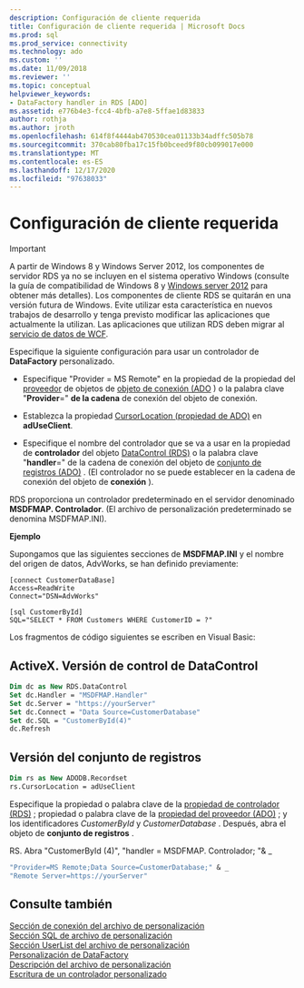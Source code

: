 ```yaml
---
description: Configuración de cliente requerida
title: Configuración de cliente requerida | Microsoft Docs
ms.prod: sql
ms.prod_service: connectivity
ms.technology: ado
ms.custom: ''
ms.date: 11/09/2018
ms.reviewer: ''
ms.topic: conceptual
helpviewer_keywords:
- DataFactory handler in RDS [ADO]
ms.assetid: e776b4e3-fcc4-4bfb-a7e8-5ffae1d83833
author: rothja
ms.author: jroth
ms.openlocfilehash: 614f8f4444ab470530cea01133b34adffc505b78
ms.sourcegitcommit: 370cab80fba17c15fb0bceed9f80cb099017e000
ms.translationtype: MT
ms.contentlocale: es-ES
ms.lasthandoff: 12/17/2020
ms.locfileid: "97638033"
---
```

# <a name="required-client-settings"></a>Configuración de cliente requerida
> [!IMPORTANT]
>  A partir de Windows 8 y Windows Server 2012, los componentes de servidor RDS ya no se incluyen en el sistema operativo Windows (consulte la guía de compatibilidad de Windows 8 y [Windows server 2012](https://www.microsoft.com/download/details.aspx?id=27416) para obtener más detalles). Los componentes de cliente RDS se quitarán en una versión futura de Windows. Evite utilizar esta característica en nuevos trabajos de desarrollo y tenga previsto modificar las aplicaciones que actualmente la utilizan. Las aplicaciones que utilizan RDS deben migrar al [servicio de datos de WCF](/dotnet/framework/wcf/).  
  
 Especifique la siguiente configuración para usar un controlador de **DataFactory** personalizado.  
  
-   Especifique "Provider = MS Remote" en la propiedad de la propiedad del [proveedor](../../reference/ado-api/provider-property-ado.md) de objetos de [objeto de conexión (ADO](../../reference/ado-api/connection-object-ado.md) ) o la palabra clave "**Provider**=" **de la cadena** de conexión del objeto de conexión.  
  
-   Establezca la propiedad [CursorLocation (propiedad de ADO)](../../reference/ado-api/cursorlocation-property-ado.md) en **adUseClient**.  
  
-   Especifique el nombre del controlador que se va a usar en la propiedad de **controlador** del objeto [DataControl (RDS)](../../reference/rds-api/datacontrol-object-rds.md) o la palabra clave "**handler**=" de la cadena de conexión del objeto de [conjunto de registros (ADO)](../../reference/ado-api/recordset-object-ado.md) . (El controlador no se puede establecer en la cadena de conexión del objeto de **conexión** ).  
  
 RDS proporciona un controlador predeterminado en el servidor denominado **MSDFMAP. Controlador**. (El archivo de personalización predeterminado se denomina MSDFMAP.INI).  
  
 **Ejemplo**  
  
 Supongamos que las siguientes secciones de **MSDFMAP.INI** y el nombre del origen de datos, AdvWorks, se han definido previamente:  
  
```console
[connect CustomerDataBase]  
Access=ReadWrite  
Connect="DSN=AdvWorks"  
  
[sql CustomerById]  
SQL="SELECT * FROM Customers WHERE CustomerID = ?"  
```  
  
 Los fragmentos de código siguientes se escriben en Visual Basic:  
  
## <a name="rdsdatacontrol-version"></a>ActiveX. Versión de control de DataControl  
  
```vb
Dim dc as New RDS.DataControl  
Set dc.Handler = "MSDFMAP.Handler"  
Set dc.Server = "https://yourServer"  
Set dc.Connect = "Data Source=CustomerDatabase"  
Set dc.SQL = "CustomerById(4)"  
dc.Refresh  
```  
  
## <a name="recordset-version"></a>Versión del conjunto de registros  
  
```vb
Dim rs as New ADODB.Recordset  
rs.CursorLocation = adUseClient  
```  
  
 Especifique la propiedad o palabra clave de la [propiedad de controlador (RDS)](../../reference/rds-api/handler-property-rds.md) ; propiedad o palabra clave de la [propiedad del proveedor (ADO)](../../reference/ado-api/provider-property-ado.md) ; y los identificadores *CustomerById* y *CustomerDatabase* . Después, abra el objeto de **conjunto de registros** .  
  
 RS. Abra "CustomerById (4)", "handler = MSDFMAP. Controlador; "& _  
  
```vb
"Provider=MS Remote;Data Source=CustomerDatabase;" & _  
"Remote Server=https://yourServer"  
```  
  
## <a name="see-also"></a>Consulte también  
 [Sección de conexión del archivo de personalización](./customization-file-connect-section.md)   
 [Sección SQL de archivo de personalización](./customization-file-sql-section.md)   
 [Sección UserList del archivo de personalización](./customization-file-userlist-section.md)   
 [Personalización de DataFactory](./datafactory-customization.md)   
 [Descripción del archivo de personalización](./understanding-the-customization-file.md)   
 [Escritura de un controlador personalizado](./writing-your-own-customized-handler.md)